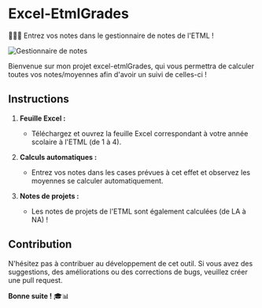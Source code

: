 # Excel-EtmlGrades
👨🏼‍💻 Entrez vos notes dans le gestionnaire de notes de l'ETML !

![Gestionnaire de notes](images/logo.png)

Bienvenue sur mon projet excel-etmlGrades, qui vous permettra de calculer toutes vos notes/moyennes afin d'avoir un suivi de celles-ci !

## Instructions

1. **Feuille Excel :**
   - Téléchargez et ouvrez la feuille Excel correspondant à votre année scolaire à l'ETML (de 1 à 4).

2. **Calculs automatiques :**
   - Entrez vos notes dans les cases prévues à cet effet et observez les moyennes se calculer automatiquement.

3. **Notes de projets :**
   - Les notes de projets de l'ETML sont également calculées (de LA à NA) !

## Contribution

N'hésitez pas à contribuer au développement de cet outil. Si vous avez des suggestions, des améliorations ou des corrections de bugs, veuillez créer une pull request.

**Bonne suite !** 🎓📊

